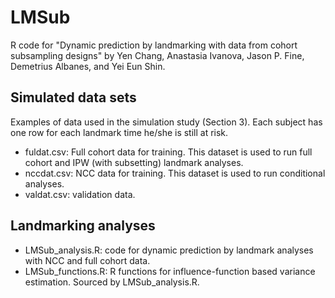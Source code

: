 # LMSub
R code for "Dynamic prediction by landmarking with data from cohort subsampling designs" by Yen Chang, Anastasia Ivanova, Jason P. Fine, Demetrius Albanes, and Yei Eun Shin.

## Simulated data sets
Examples of data used in the simulation study (Section 3). Each subject has one row for each landmark time he/she is still at risk.
- fuldat.csv: Full cohort data for training. This dataset is used to run full cohort and IPW (with subsetting) landmark analyses. 
- nccdat.csv: NCC data for training. This dataset is used to run conditional analyses. 
- valdat.csv: validation data.

## Landmarking analyses
- LMSub_analysis.R: code for dynamic prediction by landmark analyses with NCC and full cohort data.
- LMSub_functions.R: R functions for influence-function based variance estimation. Sourced by LMSub_analysis.R.
